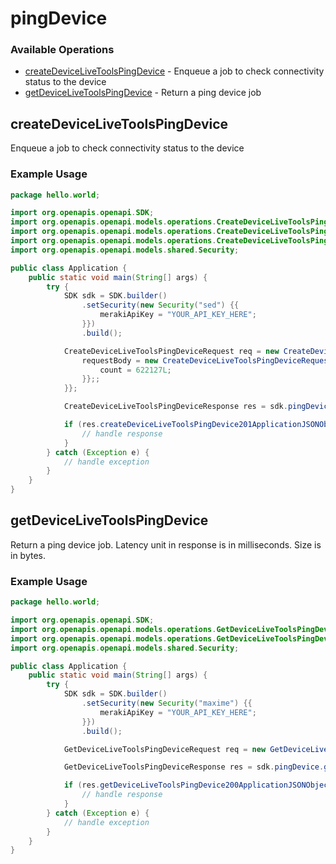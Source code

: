 # pingDevice

### Available Operations

* [createDeviceLiveToolsPingDevice](#createdevicelivetoolspingdevice) - Enqueue a job to check connectivity status to the device
* [getDeviceLiveToolsPingDevice](#getdevicelivetoolspingdevice) - Return a ping device job

## createDeviceLiveToolsPingDevice

Enqueue a job to check connectivity status to the device

### Example Usage

```java
package hello.world;

import org.openapis.openapi.SDK;
import org.openapis.openapi.models.operations.CreateDeviceLiveToolsPingDeviceRequest;
import org.openapis.openapi.models.operations.CreateDeviceLiveToolsPingDeviceRequestBody;
import org.openapis.openapi.models.operations.CreateDeviceLiveToolsPingDeviceResponse;
import org.openapis.openapi.models.shared.Security;

public class Application {
    public static void main(String[] args) {
        try {
            SDK sdk = SDK.builder()
                .setSecurity(new Security("sed") {{
                    merakiApiKey = "YOUR_API_KEY_HERE";
                }})
                .build();

            CreateDeviceLiveToolsPingDeviceRequest req = new CreateDeviceLiveToolsPingDeviceRequest("itaque") {{
                requestBody = new CreateDeviceLiveToolsPingDeviceRequestBody() {{
                    count = 622127L;
                }};;
            }};            

            CreateDeviceLiveToolsPingDeviceResponse res = sdk.pingDevice.createDeviceLiveToolsPingDevice(req);

            if (res.createDeviceLiveToolsPingDevice201ApplicationJSONObject != null) {
                // handle response
            }
        } catch (Exception e) {
            // handle exception
        }
    }
}
```

## getDeviceLiveToolsPingDevice

Return a ping device job. Latency unit in response is in milliseconds. Size is in bytes.

### Example Usage

```java
package hello.world;

import org.openapis.openapi.SDK;
import org.openapis.openapi.models.operations.GetDeviceLiveToolsPingDeviceRequest;
import org.openapis.openapi.models.operations.GetDeviceLiveToolsPingDeviceResponse;
import org.openapis.openapi.models.shared.Security;

public class Application {
    public static void main(String[] args) {
        try {
            SDK sdk = SDK.builder()
                .setSecurity(new Security("maxime") {{
                    merakiApiKey = "YOUR_API_KEY_HERE";
                }})
                .build();

            GetDeviceLiveToolsPingDeviceRequest req = new GetDeviceLiveToolsPingDeviceRequest("excepturi", "earum");            

            GetDeviceLiveToolsPingDeviceResponse res = sdk.pingDevice.getDeviceLiveToolsPingDevice(req);

            if (res.getDeviceLiveToolsPingDevice200ApplicationJSONObject != null) {
                // handle response
            }
        } catch (Exception e) {
            // handle exception
        }
    }
}
```
